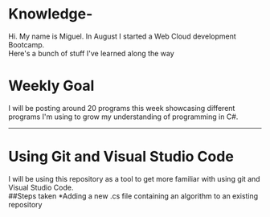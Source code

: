 # Knowledge-

Hi. My name is Miguel. In August I started a Web Cloud development Bootcamp.  
Here's a bunch of stuff I've learned along the way


# Weekly Goal
I will be posting around 20 programs this week showcasing different programs I'm using 
to grow my understanding of programming in C#.  

---
# Using Git and Visual Studio Code 
I will be using this repository as a tool to get more familiar with using git and Visual Studio Code.  
##Steps taken
*Adding a new .cs file containing an algorithm to an existing repository



